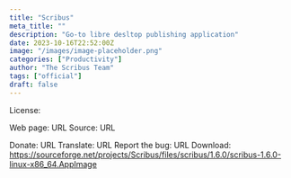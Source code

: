 ```yaml
---
title: "Scribus"
meta_title: ""
description: "Go-to libre desltop publishing application"
date: 2023-10-16T22:52:00Z
image: "/images/image-placeholder.png"
categories: ["Productivity"]
author: "The Scribus Team"
tags: ["official"]
draft: false
---
```



License:

Web page: URL
Source: URL

Donate: URL
Translate: URL
Report the bug: URL
Download: https://sourceforge.net/projects/Scribus/files/scribus/1.6.0/scribus-1.6.0-linux-x86_64.AppImage

